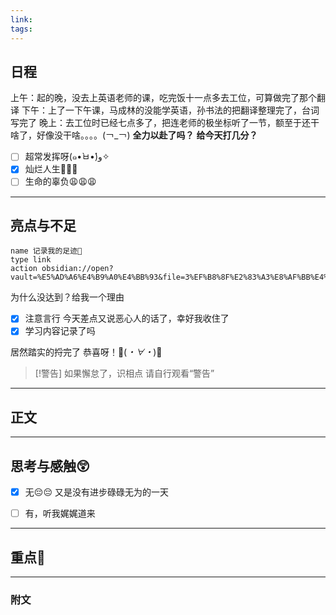 ```yaml
---
link: 
tags:
---
```

## 日程
上午：起的晚，没去上英语老师的课，吃完饭十一点多去工位，可算做完了那个翻译
下午：上了一下午课，马成林的没能学英语，孙书法的把翻译整理完了，台词写完了
晚上：去工位时已经七点多了，把连老师的极坐标听了一节，额至于还干啥了，好像没干啥。。。。(￢_￢)
**全力以赴了吗？**
**给今天打几分？**
- [ ] 超常发挥呀(๑•̀ㅂ•́)و✧
- [x] 灿烂人生🌊🌊🌊
- [ ] 生命的辜负😩😩😩

---
## 亮点与不足
```button
name 记录我的足迹👣
type link
action obsidian://open?vault=%E5%AD%A6%E4%B9%A0%E4%BB%93&file=3%EF%B8%8F%E2%83%A3%E8%AF%BB%E4%B8%87%E5%8D%B7%E4%B9%A6%2F2.%E5%AD%A6%E4%B9%A0%2F%E8%8B%B1%E8%AF%AD%2F%E8%AE%B0%E5%BD%95
```
为什么没达到？给我一个理由

- [x] 注意言行
今天差点又说恶心人的话了，幸好我收住了
- [x] 学习内容记录了吗

居然踏实的捋完了
恭喜呀！🎉(*・∀・*)🎉
> [!警告]
> 如果懈怠了，识相点
> 请自行观看“警告”

---
## 正文



---
## 思考与感触😲
- [x] 无😔😔
 又是没有进步碌碌无为的一天
- [ ] 有，听我娓娓道来


---
## 重点🦊


---

### 附文

